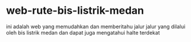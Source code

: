 # web-rute-bis-listrik-medan
ini adalah web yang memudahkan dan memberitahu jalur jalur yang dilalui oleh bis listrik medan dan dapat juga mengatahui halte terdekat
